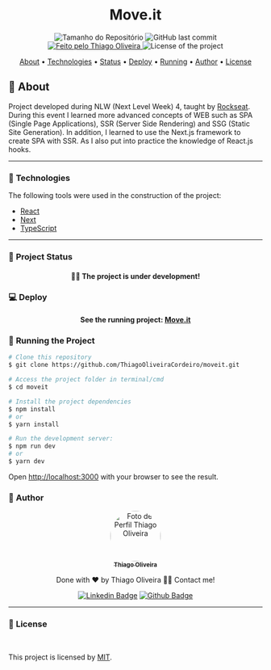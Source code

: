 <h1 align="center">Move.it</h1>
<!-- <img alt="Proffy" src="./github/banner.png"> -->
<p align="center">
  <img alt="Tamanho do Repositório" src="https://img.shields.io/github/repo-size/ThiagoOliveiraCordeiro/moveit?style=for-the-badge">
  <img alt="GitHub last commit" src="https://img.shields.io/github/last-commit/ThiagoOliveiraCordeiro/moveit?style=for-the-badge">
  <a href="https://github.com/ThiagoOliveiraCordeiro">
    <img alt="Feito pelo Thiago Oliveira" src="https://img.shields.io/badge/feito%20por-Thiago Oliveira-%237519C1?style=for-the-badge">
  </a>
  <img alt="License of the project" src="https://img.shields.io/cocoapods/l/m?style=for-the-badge"/>
<p>

<p align="center">
 <a href="#bookmark_tabs-about">About</a> •
<a href="#hammer-technologies">Technologies</a> •
 <a href="#triangular_ruler-project-status">Status</a> •
<a href="#computer-deploy">Deploy</a> •
 <a href="#dvd-running-the-project">Running</a> •
 <a href="#boy-author">Author</a> •
 <a href="#page_facing_up-license">License</a>
</p>

## :bookmark_tabs: About

Project developed during NLW (Next Level Week) 4, taught by [Rockseat](https://www.rocketseat.com.br/). During this event I learned more advanced concepts of WEB such as SPA (Single Page Applications), SSR (Server Side Rendering) and SSG (Static Site Generation). In addition, I learned to use the Next.js framework to create SPA with SSR. As I also put into practice the knowledge of React.js hooks.

---

### :hammer: **Technologies**

The following tools were used in the construction of the project:

- [React](https://reactjs.org/)
- [Next](https://nextjs.org/)
- [TypeScript](https://www.typescriptlang.org/)

---

### :triangular_ruler: **Project Status**

<h4 align="center"> 
	👨‍🏫 The project is under development!
</h4>

### :computer: Deploy

<h4 align="center"> 
	See the running project: <a href="https://moveit-bay.vercel.app/">Move.it</a>
</h4>

### :dvd: **Running the Project**

```bash
# Clone this repository
$ git clone https://github.com/ThiagoOliveiraCordeiro/moveit.git

# Access the project folder in terminal/cmd
$ cd moveit

# Install the project dependencies
$ npm install
# or
$ yarn install

# Run the development server:
$ npm run dev
# or
$ yarn dev
```

Open [http://localhost:3000](http://localhost:3000) with your browser to see the result.

### :boy: **Author**

<div align="center">
<a href="https://github.com/ThiagoOliveiraCordeiro">
 <img style="border-radius: 50%;" src="https://avatars.githubusercontent.com/u/59898828?s=400&u=5fe84d654a8162d448d5743f9e8eb3506f20102c&v=4" width="100px;" alt="Foto de Perfil Thiago Oliveira"/>
 <br />
 <sub><b>Thiago Oliveira</b></sub></a>

Done with ❤️ by Thiago Oliveira 👋🏽 Contact me!

[![Linkedin Badge](https://img.shields.io/badge/-Thiago_Oliveira-blue?style=flat-square&logo=Linkedin&logoColor=white&link=https://www.linkedin.com/in/thiago-de-oliveira-cordeiro-32562b1b6/)](https://www.linkedin.com/in/thiago-de-oliveira-cordeiro-32562b1b6/)
[![Github Badge](https://img.shields.io/badge/-Thiago_Oliveira-000?style=flat-square&logo=Github&logoColor=white&link=https://github.com/ThiagoOliveiraCordeiro)](https://github.com/ThiagoOliveiraCordeiro)

</div>

---

### :page_facing_up: **License**

<br />

This project is licensed by [MIT](./LICENSE).
